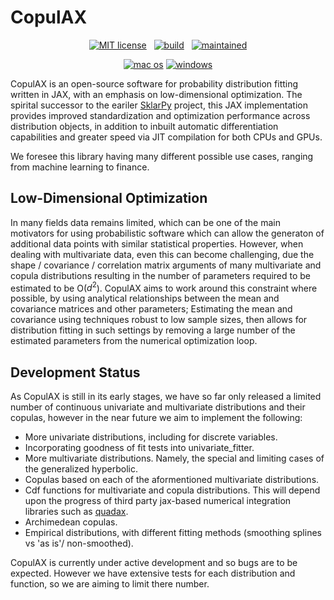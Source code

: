 # CopulAX

<p align="center">
    <a href="https://github.com/tfm000/copulax/blob/main/LICENSE.txt">
        <img src="https://img.shields.io/badge/license-MIT-brightgreen.svg"
            alt="MIT license"></a> &nbsp;
    <a href="https://github.com/tfm000/copulax/actions/workflows/tests.yml">
        <img src="https://github.com/tfm000/copulax/actions/workflows/tests.yml/badge.svg?branch=main"
            alt="build"></a> &nbsp;
    <!-- <a href="https://sklarpy.readthedocs.io/en/latest/?badge=latest">
        <img src="https://readthedocs.org/projects/sklarpy/badge/?version=latest"
            alt="build"></a> &nbsp;
    <a href="https://pepy.tech/project/sklarpy">
        <img src="https://static.pepy.tech/personalized-badge/sklarpy?period=total&units=international_system&left_color=black&right_color=orange&left_text=Downloads"
            alt="downloads"></a> &nbsp; -->
    <!-- <a href="https://pypi.org/project/sklarpy/"> -->
    <a href="https://github.com/tfm000/copulax/">
        <img src="https://img.shields.io/badge/Maintained%3F-yes-green.svg"
            alt="maintained"></a>
</p>

<p align="center">
    <!-- <a href="https://pypi.org/project/sklarpy/"> -->
    <a href="https://github.com/tfm000/copulax/">
        <img src="https://img.shields.io/badge/mac%20os-000000?style=for-the-badge&logo=apple&logoColor=white"
            alt="mac os"></a>
    <!-- <a href="https://pypi.org/project/sklarpy/"> -->
    <a href="https://github.com/tfm000/copulax/">
        <img src="https://img.shields.io/badge/Windows-0078D6?style=for-the-badge&logo=windows&logoColor=white"
            alt="windows"></a>
    <!-- <a href="https://github.com/tfm000/copulax/">
        <img src="https://img.shields.io/badge/Ubuntu-E95420?style=for-the-badge&logo=ubuntu&logoColor=white"
            alt="windows"></a> -->
</p>

CopulAX is an open-source software for probability distribution fitting written in JAX, with an emphasis on low-dimensional optimization. The spirital successor to the eariler [SklarPy](https://github.com/tfm000/sklarpy/) project, this JAX implementation provides improved standardization and optimization performance across distribution objects, in addition to inbuilt automatic differentiation capabilities and greater speed via JIT compilation for both CPUs and GPUs.

We foresee this library having many different possible use cases, ranging from machine learning to finance.

<!-- ## Installation
CopulAX is available on PyPI and can be installed by running:

```bash
pip install copulax
``` -->

## Low-Dimensional Optimization

In many fields data remains limited, which can be one of the main motivators for using probabilistic software which can allow the generaton of additional data points with similar statistical properties. However, when dealing with multivariate data, even this can become challenging, due the shape / covariance / correlation matrix arguments of many multivariate and copula distributions resulting in the number of parameters required to be estimated to be O($d^2$). CopulAX aims to work around this constraint where possible, by using analytical relationships between the mean and covariance matrices and other parameters; Estimating the mean and covariance using techniques robust to low sample sizes, then allows for distribution fitting in such settings by removing a large number of the estimated parameters from the numerical optimization loop.

## Development Status

As CopulAX is still in its early stages, we have so far only released a limited number of continuous univariate and multivariate distributions and their copulas, however in the near future we aim to implement the following:

- More univariate distributions, including for discrete variables.
- Incorporating goodness of fit tests into univariate_fitter.
- More multivariate distributions. Namely, the special and limiting cases of the generalized hyperbolic.
- Copulas based on each of the aformentioned multivariate distributions.
- Cdf functions for multivariate and copula distributions. This will depend upon the progress of third party jax-based numerical integration libraries such as [quadax](https://github.com/f0uriest/quadax).
- Archimedean copulas.
- Empirical distributions, with different fitting methods (smoothing splines vs 'as is'/ non-smoothed).

CopulAX is currently under active development and so bugs are to be expected. However we have extensive tests for each distribution and function, so we are aiming to limit there number.
